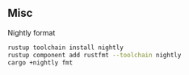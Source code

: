 ## Misc

Nightly format
```sh
rustup toolchain install nightly
rustup component add rustfmt --toolchain nightly
cargo +nightly fmt
```
